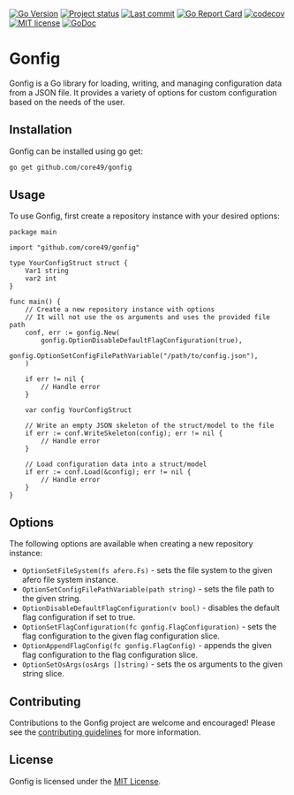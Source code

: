 [![Go Version](https://img.shields.io/github/go-mod/go-version/core49/gonfig)](https://go.dev/doc/devel/release#go1.20)
[![Project status](https://img.shields.io/badge/version-0.0.2-green.svg)](https://github.com/core49/gonfig/releases)
[![Last commit](https://img.shields.io/github/last-commit/core49/gonfig/main)](https://github.com/core49/gonfig/commits/main)
[![Go Report Card](https://goreportcard.com/badge/github.com/core49/gonfig)](https://goreportcard.com/report/github.com/core49/gonfig)
[![codecov](https://img.shields.io/codecov/c/github/core49/gonfig?token=AO6U2S2I91)](https://codecov.io/gh/core49/gonfig)
[![MIT license](https://img.shields.io/bower/l/core)](https://github.com/core49/gonfig/blob/main/LICENSE.md)
[![GoDoc](https://pkg.go.dev/badge/github.com/core49/gonfig?utm_source=godoc)](https://pkg.go.dev/github.com/core49/gonfig)

# Gonfig

Gonfig is a Go library for loading, writing, and managing configuration data from a JSON file. It provides a variety of
options for custom configuration based on the needs of the user.

## Installation

Gonfig can be installed using go get:

```bash
go get github.com/core49/gonfig
```

## Usage

To use Gonfig, first create a repository instance with your desired options:

```golang
package main

import "github.com/core49/gonfig"

type YourConfigStruct struct {
	Var1 string
	var2 int
}

func main() {
	// Create a new repository instance with options
	// It will not use the os arguments and uses the provided file path
	conf, err := gonfig.New(
		gonfig.OptionDisableDefaultFlagConfiguration(true),
		gonfig.OptionSetConfigFilePathVariable("/path/to/config.json"),
	)

	if err != nil {
		// Handle error
	}

	var config YourConfigStruct

	// Write an empty JSON skeleton of the struct/model to the file
	if err := conf.WriteSkeleton(config); err != nil {
		// Handle error
	}

	// Load configuration data into a struct/model
	if err := conf.Load(&config); err != nil {
		// Handle error
	}
}

```

## Options

The following options are available when creating a new repository instance:

- ```OptionSetFileSystem(fs afero.Fs)``` - sets the file system to the given afero file system instance.
- ```OptionSetConfigFilePathVariable(path string)``` - sets the file path to the given string.
- ```OptionDisableDefaultFlagConfiguration(v bool)``` - disables the default flag configuration if set to true.
- ```OptionSetFlagConfiguration(fc gonfig.FlagConfiguration)``` - sets the flag configuration to the given flag
  configuration slice.
- ```OptionAppendFlagConfig(fc gonfig.FlagConfig)``` - appends the given flag configuration to the flag configuration
  slice.
- ```OptionSetOsArgs(osArgs []string)``` - sets the os arguments to the given string slice.

## Contributing

Contributions to the Gonfig project are welcome and encouraged! Please see
the [contributing guidelines](CONTRIBUTING.md) for more information.

## License

Gonfig is licensed under the [MIT License](LICENSE.md).
